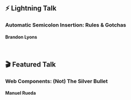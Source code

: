 ## ⚡ Lightning Talk

### Automatic Semicolon Insertion: Rules & Gotchas

#### Brandon Lyons

<br/>

## 🎬 Featured Talk

### Web Components: (Not) The Silver Bullet

#### Manuel Rueda
